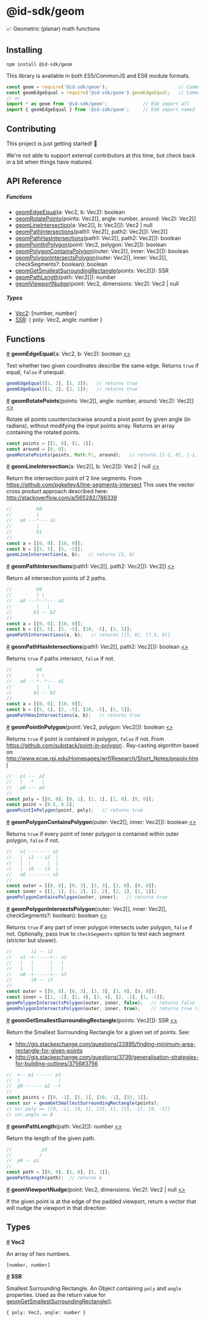 # @id-sdk/geom

📈 Geometric (planar) math functions


## Installing

`npm install @id-sdk/geom`

This library is available in both ES5/CommonJS and ES6 module formats.

```js
const geom = require('@id-sdk/geom');                          // CommonJS import all
const geomEdgeEqual = require('@id-sdk/geom').geomEdgeEqual;   // CommonJS import named
// or
import * as geom from '@id-sdk/geom';             // ES6 import all
import { geomEdgeEqual } from '@id-sdk/geom';     // ES6 import named
```


## Contributing

This project is just getting started! 🌱

We're not able to support external contributors at this time, but check back in a bit when things have matured.


## API Reference

##### Functions
* [geomEdgeEqual](#geomEdgeEqual)(a: Vec2, b: Vec2): boolean
* [geomRotatePoints](#geomRotatePoints)(points: Vec2[], angle: number, around: Vec2): Vec2[]
* [geomLineIntersection](#geomLineIntersection)(a: Vec2[], b: Vec2[]): Vec2 | null
* [geomPathIntersections](#geomPathIntersections)(path1: Vec2[], path2: Vec2[]): Vec2[]
* [geomPathHasIntersections](#geomPathHasIntersections)(path1: Vec2[], path2: Vec2[]): boolean
* [geomPointInPolygon](#geomPointInPolygon)(point: Vec2, polygon: Vec2[]): boolean
* [geomPolygonContainsPolygon](#geomPolygonContainsPolygon)(outer: Vec2[], inner: Vec2[]): boolean
* [geomPolygonIntersectsPolygon](#geomPolygonIntersectsPolygon)(outer: Vec2[], inner: Vec2[], checkSegments?: boolean): boolean
* [geomGetSmallestSurroundingRectangle](#geomGetSmallestSurroundingRectangle)(points: Vec2[]): SSR
* [geomPathLength](#geomPathLength)(path: Vec2[]): number
* [geomViewportNudge](#geomViewportNudge)(point: Vec2, dimensions: Vec2): Vec2 | null

##### Types
* [Vec2](#Vec2): [number, number]
* [SSR](#SSR):  { poly: Vec2, angle: number }


## Functions

<a name="geomEdgeEqual" href="#geomEdgeEqual">#</a> <b>geomEdgeEqual</b>(a: Vec2, b: Vec2): boolean
[<>](https://github.com/ideditor/id-sdk/blob/master/packages/math/geom/src/geom.ts#L8 "Source")

Test whether two given coordinates describe the same edge.  Returns `true` if equal, `false` if unequal.

```js
geomEdgeEqual([1, 2], [1, 2]);   // returns true
geomEdgeEqual([1, 2], [2, 1]);   // returns true
```


<a name="geomRotatePoints" href="#geomRotatePoints">#</a> <b>geomRotatePoints</b>(points: Vec2[], angle: number, around: Vec2): Vec2[]
[<>](https://github.com/ideditor/id-sdk/blob/master/packages/math/geom/src/geom.ts#L13 "Source")

Rotate all points counterclockwise around a pivot point by given angle (in radians), without modifying the input points array. Returns an array containing the rotated points.

```js
const points = [[1, 0], [1, 1]];
const around = [0, 0];
geomRotatePoints(points, Math.Pi, around);   // returns [[-1, 0], [-1, -1]]
```


<a name="geomLineIntersection" href="#geomLineIntersection">#</a> <b>geomLineIntersection</b>(a: Vec2[], b: Vec2[]): Vec2 | null
[<>](https://github.com/ideditor/id-sdk/blob/master/packages/math/geom/src/geom.ts#L27 "Source")

Return the intersection point of 2 line segments.  From https://github.com/pgkelley4/line-segments-intersect
This uses the vector cross product approach described here:  http://stackoverflow.com/a/565282/786339

```js
//         b0
//         |
//   a0 ---*--- a1
//         |
//         b1
//
const a = [[0, 0], [10, 0]];
const b = [[5, 5], [5, -5]];
geomLineIntersection(a, b);   // returns [5, 0]
```


<a name="geomPathIntersections" href="#geomPathIntersections">#</a> <b>geomPathIntersections</b>(path1: Vec2[], path2: Vec2[]): Vec2[]
[<>](https://github.com/ideditor/id-sdk/blob/master/packages/math/geom/src/geom.ts#L52 "Source")

Return all intersection points of 2 paths.

```js
//         b0
//         | \
//   a0 ---*--*--- a1
//         |   \
//        b1 -- b2
//
const a = [[0, 0], [10, 0]];
const b = [[5, 5], [5, -5], [10, -5], [5, 5]];
geomPathIntersections(a, b);   // returns [[5, 0], [7.5, 0]]
```


<a name="geomPathHasIntersections" href="#geomPathHasIntersections">#</a> <b>geomPathHasIntersections</b>(path1: Vec2[], path2: Vec2[]): boolean
[<>](https://github.com/ideditor/id-sdk/blob/master/packages/math/geom/src/geom.ts#L68 "Source")

Returns `true` if paths intersect, `false` if not.

```js
//         b0
//         | \
//   a0 ---*--*--- a1
//         |   \
//        b1 -- b2
//
const a = [[0, 0], [10, 0]];
const b = [[5, 5], [5, -5], [10, -5], [5, 5]];
geomPathHasIntersections(a, b);   // returns true
```


<a name="geomPointInPolygon" href="#geomPointInPolygon">#</a> <b>geomPointInPolygon</b>(point: Vec2, polygon: Vec2[]): boolean
[<>](https://github.com/ideditor/id-sdk/blob/master/packages/math/geom/src/geom.ts#L86 "Source")

Returns `true` if point is contained in polygon, `false` if not.
From https://github.com/substack/point-in-polygon .
Ray-casting algorithm based on http://www.ecse.rpi.edu/Homepages/wrf/Research/Short_Notes/pnpoly.html

```js
//   p1 --- p2
//   |   *   |
//   p0 --- p3
//
const poly = [[0, 0], [0, 1], [1, 1], [1, 0], [0, 0]];
const point = [0.5, 0.5];
geomPointInPolygon(point, poly);   // returns true
```


<a name="geomPolygonContainsPolygon" href="#geomPolygonContainsPolygon">#</a> <b>geomPolygonContainsPolygon</b>(outer: Vec2[], inner: Vec2[]): boolean
[<>](https://github.com/ideditor/id-sdk/blob/master/packages/math/geom/src/geom.ts#L108 "Source")

Returns `true` if every point of inner polygon is contained within outer polygon, `false` if not.

```js
//   o1 -------- o2
//   |  i1 -- i2  |
//   |  |      |  |
//   |  i0 -- i3  |
//   o0 -------- o3
//
const outer = [[0, 0], [0, 3], [3, 3], [3, 0], [0, 0]];
const inner = [[1, 1], [1, 2], [2, 2], [2, 1], [1, 1]];
geomPolygonContainsPolygon(outer, inner);   // returns true
```


<a name="geomPolygonIntersectsPolygon" href="#geomPolygonIntersectsPolygon">#</a> <b>geomPolygonIntersectsPolygon</b>(outer: Vec2[], inner: Vec2[], checkSegments?: boolean): boolean
[<>](https://github.com/ideditor/id-sdk/blob/master/packages/math/geom/src/geom.ts#L115 "Source")

Returns `true` if any part of inner polygon intersects outer polygon, `false` if not.
Optionally, pass true to `checkSegments` option to test each segment (stricter but slower).

```js
//       i1 -- i2
//   o1 -+------+-- o2
//   |   |      |   |
//   |   |      |   |
//   o0 -+------+-- o3
//       i0 -- i3
//
const outer = [[0, 0], [0, 3], [3, 3], [3, 0], [0, 0]];
const inner = [[1, -1], [1, 4], [2, 4], [2, -1], [1, -1]];
geomPolygonIntersectsPolygon(outer, inner, false);   // returns false (lax test - points only)
geomPolygonIntersectsPolygon(outer, inner, true);    // returns true (strict test - points and segments)
```


<a name="geomGetSmallestSurroundingRectangle" href="#geomGetSmallestSurroundingRectangle">#</a> <b>geomGetSmallestSurroundingRectangle</b>(points: Vec2[]): SSR
[<>](https://github.com/ideditor/id-sdk/blob/master/packages/math/geom/src/geom.ts#L137 "Source")

Return the Smallest Surrounding Rectangle for a given set of points.
See:
 * http://gis.stackexchange.com/questions/22895/finding-minimum-area-rectangle-for-given-points
 * http://gis.stackexchange.com/questions/3739/generalisation-strategies-for-building-outlines/3756#3756

```js
//  +-- p1 ------ p3
//  |              |
//  p0 ------ p2 --+
//
const points = [[0, -1], [5, 1], [10, -1], [15, 1]];
const ssr = geomGetSmallestSurroundingRectangle(points);
// ssr.poly == [[0, -1], [0, 1], [15, 1], [15, -1], [0, -1]]
// ssr.angle == 0
```


<a name="geomPathLength" href="#geomPathLength">#</a> <b>geomPathLength</b>(path: Vec2[]): number
[<>](https://github.com/ideditor/id-sdk/blob/master/packages/math/geom/src/geom.ts#L174 "Source")

Return the length of the given path.

```js
//           p2
//          /
//  p0 -- p1
//
const path = [[0, 0], [1, 0], [5, 3]];
geomPathLength(path);  // returns 6
```


<a name="geomViewportNudge" href="#geomViewportNudge">#</a> <b>geomViewportNudge</b>(point: Vec2, dimensions: Vec2): Vec2 | null
[<>](https://github.com/ideditor/id-sdk/blob/master/packages/math/geom/src/geom.ts#L184 "Source")

If the given point is at the edge of the padded viewport, return a vector that will nudge the viewport in that direction


## Types

<a name="Vec2" href="#Vec2">#</a> <b>Vec2</b>

An array of two numbers.

`[number, number]`

<a name="SSR" href="#SSR">#</a> <b>SSR</b>

Smallest Surrounding Rectangle.
An Object containing `poly` and `angle` properties.  Used as the return value for [geomGetSmallestSurroundingRectangle()](#geomGetSmallestSurroundingRectangle).

`{ poly: Vec2, angle: number }`

